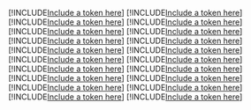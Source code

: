 [!INCLUDE[Include a token here](refs1530670890195/r1.md)]
[!INCLUDE[Include a token here](refs1530670890195/r2.md)]
[!INCLUDE[Include a token here](refs1530670890195/r3.md)]
[!INCLUDE[Include a token here](refs1530670890195/r4.md)]
[!INCLUDE[Include a token here](refs1530670890195/r5.md)]
[!INCLUDE[Include a token here](refs1530670890195/r6.md)]
[!INCLUDE[Include a token here](refs1530670890195/r7.md)]
[!INCLUDE[Include a token here](refs1530670890195/r8.md)]
[!INCLUDE[Include a token here](refs1530670890195/r9.md)]
[!INCLUDE[Include a token here](refs1530670890195/r10.md)]
[!INCLUDE[Include a token here](refs1530670890195/r11.md)]
[!INCLUDE[Include a token here](refs1530670890195/r12.md)]
[!INCLUDE[Include a token here](refs1530670890195/r13.md)]
[!INCLUDE[Include a token here](refs1530670890195/r14.md)]
[!INCLUDE[Include a token here](refs1530670890195/r15.md)]
[!INCLUDE[Include a token here](refs1530670890195/r16.md)]
[!INCLUDE[Include a token here](refs1530670890195/r17.md)]
[!INCLUDE[Include a token here](refs1530670890195/r18.md)]
[!INCLUDE[Include a token here](refs1530670890195/r19.md)]
[!INCLUDE[Include a token here](refs1530670890195/r20.md)]